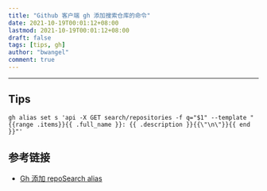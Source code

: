 ```yaml
---
title: "Github 客户端 gh 添加搜索仓库的命令"
date: 2021-10-19T00:01:12+08:00
lastmod: 2021-10-19T00:01:12+08:00
draft: false
tags: [tips, gh]
author: "bwangel"
comment: true
---
```


<!--more-->

---

## Tips

```
gh alias set s 'api -X GET search/repositories -f q="$1" --template "{{range .items}}{{ .full_name }}: {{ .description }}{{\"\n\"}}{{ end }}"'
```

## 参考链接

+ [Gh 添加 repoSearch alias](https://github.com/cli/cli/pull/830#issuecomment-812972624)
